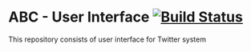 # ABC - User Interface  [![Build Status](http://149.165.156.122:8080/buildStatus/icon?job=develop-web-ui)](http://149.165.156.122:8080/job/develop-web-ui/)

This repository consists of user interface for Twitter system
